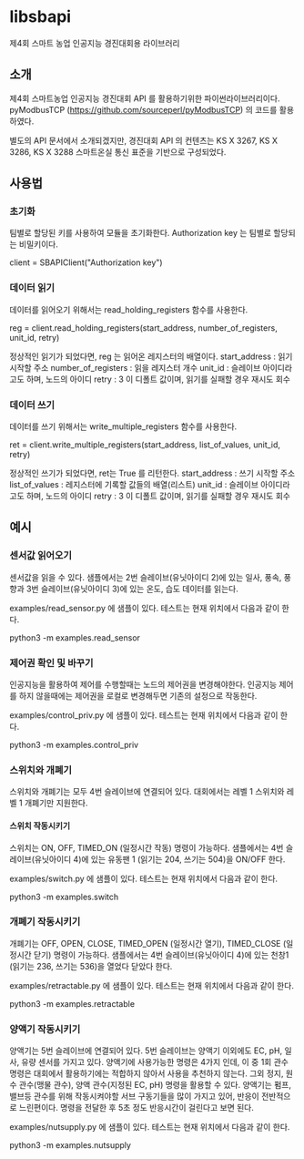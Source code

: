# libsbapi
제4회 스마트 농업 인공지능 경진대회용 라이브러리

## 소개
제4회 스마트농업 인공지능 경진대회 API 를 활용하기위한 파이썬라이브러리이다.
pyModbusTCP (https://github.com/sourceperl/pyModbusTCP) 의 코드를 활용하였다.

별도의 API 문서에서 소개되겠지만, 경진대회 API 의 컨텐츠는 KS X 3267, KS X 3286, KS X 3288 스마트온실 통신 표준을 기반으로 구성되었다. 

## 사용법

### 초기화

팀별로 할당된 키를 사용하여 모듈을 초기화한다. Authorization key 는 팀별로 할당되는 비밀키이다.

client = SBAPIClient("Authorization key")

### 데이터 읽기

데이터를 읽어오기 위해서는 read_holding_registers 함수를 사용한다. 

reg = client.read_holding_registers(start_address, number_of_registers, unit_id, retry)

정상적인 읽기가 되었다면, reg 는 읽어온 레지스터의 배열이다.
start_address : 읽기 시작할 주소
number_of_registers : 읽을 레지스터 개수
unit_id : 슬레이브 아이디라고도 하며, 노드의 아이디
retry : 3 이 디폴트 값이며, 읽기를 실패할 경우 재시도 회수

### 데이터 쓰기

데이터를 쓰기 위해서는 write_multiple_registers 함수를 사용한다.

ret = client.write_multiple_registers(start_address, list_of_values, unit_id, retry)

정상적인 쓰기가 되었다면, ret는 True 를 리턴한다.
start_address : 쓰기 시작할 주소
list_of_values : 레지스터에 기록할 값들의 배열(리스트)
unit_id : 슬레이브 아이디라고도 하며, 노드의 아이디
retry : 3 이 디폴트 값이며, 읽기를 실패할 경우 재시도 회수

## 예시

### 센서값 읽어오기
센서값을 읽을 수 있다. 
샘플에서는 2번 슬레이브(유닛아이디 2)에 있는 일사, 풍속, 풍향과 3번 슬레이브(유닛아이디 3)에 있는 온도, 습도 데이터를 읽는다.

examples/read_sensor.py 에 샘플이 있다. 
테스트는 현재 위치에서 다음과 같이 한다.

python3 -m examples.read_sensor

### 제어권 확인 및 바꾸기
인공지능을 활용하여 제어를 수행할때는 노드의 제어권을 변경해야한다. 
인공지능 제어를 하지 않을때에는 제어권을 로컬로 변경해두면 기존의 설정으로 작동한다.

examples/control_priv.py 에 샘플이 있다. 
테스트는 현재 위치에서 다음과 같이 한다.

python3 -m examples.control_priv

### 스위치와 개폐기
스위치와 개폐기는 모두 4번 슬레이브에 연결되어 있다.
대회에서는 레벨 1 스위치와 레벨 1 개폐기만 지원한다.

#### 스위치 작동시키기
스위치는 ON, OFF, TIMED_ON (일정시간 작동) 명령이 가능하다.
샘플에서는 4번 슬레이브(유닛아이디 4)에 있는 유동팬 1 (읽기는 204, 쓰기는 504)을 ON/OFF 한다.

examples/switch.py 에 샘플이 있다. 
테스트는 현재 위치에서 다음과 같이 한다.

python3 -m examples.switch

### 개폐기 작동시키기
개폐기는 OFF, OPEN, CLOSE, TIMED_OPEN (일정시간 열기), TIMED_CLOSE (일정시간 닫기) 명령이 가능하다.
샘플에서는 4번 슬레이브(유닛아이디 4)에 있는 천창1 (읽기는 236, 쓰기는 536)을 열었다 닫았다 한다.

examples/retractable.py 에 샘플이 있다. 
테스트는 현재 위치에서 다음과 같이 한다.

python3 -m examples.retractable

### 양액기 작동시키기
양액기는 5번 슬레이브에 연결되어 있다. 
5번 슬레이브는 양액기 이외에도 EC, pH, 일사, 유량 센서를 가지고 있다.
양액기에 사용가능한 명령은 4가지 인데, 이 중 1회 관수 명령은 대회에서 활용하기에는 적합하지 않아서 사용을 추천하지 않는다. 
그외 정지, 원수 관수(맹물 관수), 양액 관수(지정된 EC, pH) 명령을 활용할 수 있다.
양액기는 펌프, 밸브등 관수를 위해 작동시켜야할 서브 구동기들을 많이 가지고 있어, 반응이 전반적으로 느린편이다. 명령을 전달한 후 5초 정도 반응시간이 걸린다고 보면 된다.

examples/nutsupply.py 에 샘플이 있다. 
테스트는 현재 위치에서 다음과 같이 한다.

python3 -m examples.nutsupply

 
